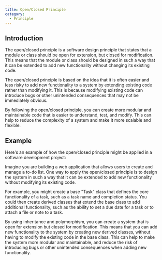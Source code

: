 ```yaml
---
title: Open/Closed Principle
category:
  - Principle
---
```


## Introduction

The open/closed principle is a software design principle that states that a module or class should be open for extension, but closed for modification. This means that the module or class should be designed in such a way that it can be extended to add new functionality without changing its existing code.

The open/closed principle is based on the idea that it is often easier and less risky to add new functionality to a system by extending existing code rather than modifying it. This is because modifying existing code can introduce bugs or other unintended consequences that may not be immediately obvious.

By following the open/closed principle, you can create more modular and maintainable code that is easier to understand, test, and modify. This can help to reduce the complexity of a system and make it more scalable and flexible.

## Example

Here's an example of how the open/closed principle might be applied in a software development project:

Imagine you are building a web application that allows users to create and manage a to-do list. One way to apply the open/closed principle is to design the system in such a way that it can be extended to add new functionality without modifying its existing code.

For example, you might create a base "Task" class that defines the core functionality of a task, such as a task name and completion status. You could then create derived classes that extend the base class to add additional functionality, such as the ability to set a due date for a task or to attach a file or note to a task.

By using inheritance and polymorphism, you can create a system that is open for extension but closed for modification. This means that you can add new functionality to the system by creating new derived classes, without having to modify the existing code in the base class. This can help to make the system more modular and maintainable, and reduce the risk of introducing bugs or other unintended consequences when adding new functionality.
